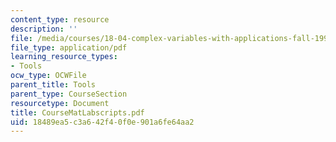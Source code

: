 ```yaml
---
content_type: resource
description: ''
file: /media/courses/18-04-complex-variables-with-applications-fall-1999/18489ea5c3a642f40f0e901a6fe64aa2_CourseMatLabscripts.pdf
file_type: application/pdf
learning_resource_types:
- Tools
ocw_type: OCWFile
parent_title: Tools
parent_type: CourseSection
resourcetype: Document
title: CourseMatLabscripts.pdf
uid: 18489ea5-c3a6-42f4-0f0e-901a6fe64aa2
---
```

